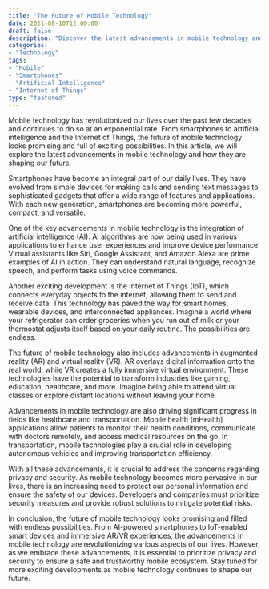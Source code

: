 ```yaml
--- 
title: "The Future of Mobile Technology" 
date: 2021-08-10T12:00:00 
draft: false 
description: "Discover the latest advancements in mobile technology and how they are shaping our future." 
categories: 
- "Technology" 
tags: 
- "Mobile" 
- "Smartphones" 
- "Artificial Intelligence" 
- "Internet of Things" 
type: "featured" 
--- 
```


Mobile technology has revolutionized our lives over the past few decades and continues to do so at an exponential rate. From smartphones to artificial intelligence and the Internet of Things, the future of mobile technology looks promising and full of exciting possibilities. In this article, we will explore the latest advancements in mobile technology and how they are shaping our future.

Smartphones have become an integral part of our daily lives. They have evolved from simple devices for making calls and sending text messages to sophisticated gadgets that offer a wide range of features and applications. With each new generation, smartphones are becoming more powerful, compact, and versatile.

One of the key advancements in mobile technology is the integration of artificial intelligence (AI). AI algorithms are now being used in various applications to enhance user experiences and improve device performance. Virtual assistants like Siri, Google Assistant, and Amazon Alexa are prime examples of AI in action. They can understand natural language, recognize speech, and perform tasks using voice commands.

Another exciting development is the Internet of Things (IoT), which connects everyday objects to the internet, allowing them to send and receive data. This technology has paved the way for smart homes, wearable devices, and interconnected appliances. Imagine a world where your refrigerator can order groceries when you run out of milk or your thermostat adjusts itself based on your daily routine. The possibilities are endless.

The future of mobile technology also includes advancements in augmented reality (AR) and virtual reality (VR). AR overlays digital information onto the real world, while VR creates a fully immersive virtual environment. These technologies have the potential to transform industries like gaming, education, healthcare, and more. Imagine being able to attend virtual classes or explore distant locations without leaving your home.

Advancements in mobile technology are also driving significant progress in fields like healthcare and transportation. Mobile health (mHealth) applications allow patients to monitor their health conditions, communicate with doctors remotely, and access medical resources on the go. In transportation, mobile technologies play a crucial role in developing autonomous vehicles and improving transportation efficiency.

With all these advancements, it is crucial to address the concerns regarding privacy and security. As mobile technology becomes more pervasive in our lives, there is an increasing need to protect our personal information and ensure the safety of our devices. Developers and companies must prioritize security measures and provide robust solutions to mitigate potential risks.

In conclusion, the future of mobile technology looks promising and filled with endless possibilities. From AI-powered smartphones to IoT-enabled smart devices and immersive AR/VR experiences, the advancements in mobile technology are revolutionizing various aspects of our lives. However, as we embrace these advancements, it is essential to prioritize privacy and security to ensure a safe and trustworthy mobile ecosystem. Stay tuned for more exciting developments as mobile technology continues to shape our future.
